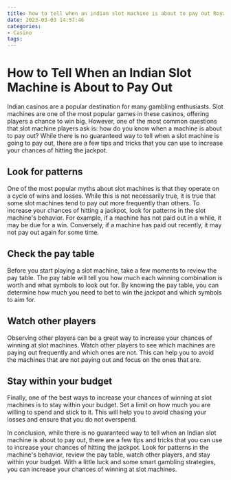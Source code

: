 ```yaml
---
title: how to tell when an indian slot machine is about to pay out Royal Panda
date: 2023-03-03 14:57:46
categories:
- Casino
tags:
---
```

# How to Tell When an Indian Slot Machine is About to Pay Out

Indian casinos are a popular destination for many gambling enthusiasts. Slot machines are one of the most popular games in these casinos, offering players a chance to win big. However, one of the most common questions that slot machine players ask is: how do you know when a machine is about to pay out? While there is no guaranteed way to tell when a slot machine is going to pay out, there are a few tips and tricks that you can use to increase your chances of hitting the jackpot.

## Look for patterns

One of the most popular myths about slot machines is that they operate on a cycle of wins and losses. While this is not necessarily true, it is true that some slot machines tend to pay out more frequently than others. To increase your chances of hitting a jackpot, look for patterns in the slot machine's behavior. For example, if a machine has not paid out in a while, it may be due for a win. Conversely, if a machine has paid out recently, it may not pay out again for some time.

## Check the pay table

Before you start playing a slot machine, take a few moments to review the pay table. The pay table will tell you how much each winning combination is worth and what symbols to look out for. By knowing the pay table, you can determine how much you need to bet to win the jackpot and which symbols to aim for.

## Watch other players

Observing other players can be a great way to increase your chances of winning at slot machines. Watch other players to see which machines are paying out frequently and which ones are not. This can help you to avoid the machines that are not paying out and focus on the ones that are.

## Stay within your budget

Finally, one of the best ways to increase your chances of winning at slot machines is to stay within your budget. Set a limit on how much you are willing to spend and stick to it. This will help you to avoid chasing your losses and ensure that you do not overspend.

In conclusion, while there is no guaranteed way to tell when an Indian slot machine is about to pay out, there are a few tips and tricks that you can use to increase your chances of hitting the jackpot. Look for patterns in the machine's behavior, review the pay table, watch other players, and stay within your budget. With a little luck and some smart gambling strategies, you can increase your chances of winning at slot machines.